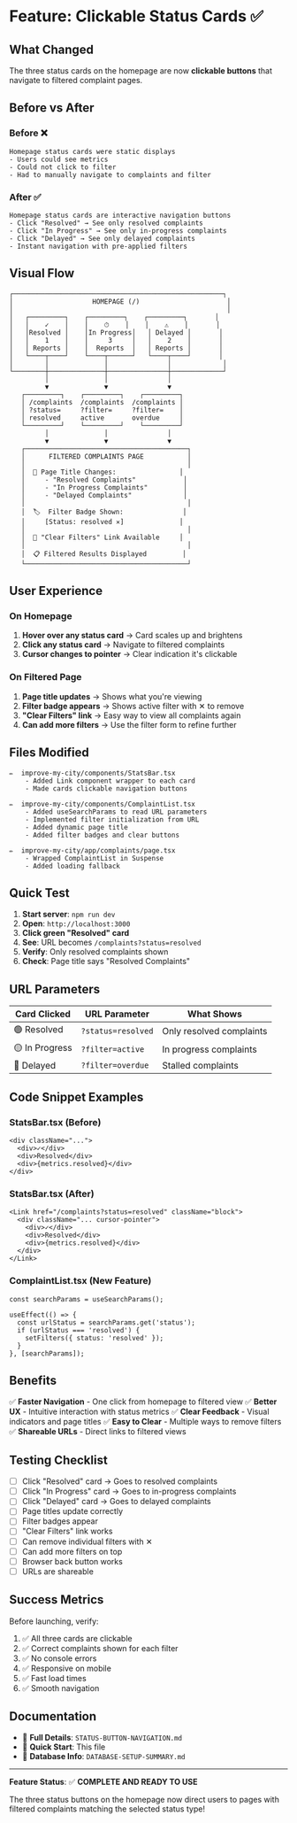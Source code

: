 # Feature: Clickable Status Cards ✅

## What Changed

The three status cards on the homepage are now **clickable buttons** that navigate to filtered complaint pages.

## Before vs After

### Before ❌
```
Homepage status cards were static displays
- Users could see metrics
- Could not click to filter
- Had to manually navigate to complaints and filter
```

### After ✅
```
Homepage status cards are interactive navigation buttons
- Click "Resolved" → See only resolved complaints
- Click "In Progress" → See only in-progress complaints  
- Click "Delayed" → See only delayed complaints
- Instant navigation with pre-applied filters
```

## Visual Flow

```
┌─────────────────────────────────────────────────────┐
│                    HOMEPAGE (/)                      │
│                                                      │
│   ┌─────────┐    ┌─────────┐    ┌─────────┐       │
│   │    ✓    │    │    ⏱    │    │    ⚠    │       │
│   │Resolved │    │In Progress│   │ Delayed │       │
│   │    1    │    │     3     │   │    2    │       │
│   │ Reports │    │  Reports  │   │ Reports │       │
│   └────┬────┘    └────┬──────┘   └────┬────┘       │
│        │              │               │             │
└────────┼──────────────┼───────────────┼─────────────┘
         │              │               │
         ▼              ▼               ▼
   ┌─────────┐    ┌─────────┐    ┌─────────┐
   │ /complaints  /complaints  /complaints │
   │ ?status=     ?filter=     ?filter=    │
   │ resolved     active       overdue     │
   └─────────┘    └─────────┘    └─────────┘
         │              │               │
         ▼              ▼               ▼
   ┌─────────────────────────────────────────┐
   │      FILTERED COMPLAINTS PAGE           │
   │                                         │
   │  🎯 Page Title Changes:                │
   │     - "Resolved Complaints"            │
   │     - "In Progress Complaints"         │
   │     - "Delayed Complaints"             │
   │                                         │
   │  🏷️  Filter Badge Shown:               │
   │     [Status: resolved ✕]              │
   │                                         │
   │  🔗 "Clear Filters" Link Available     │
   │                                         │
   │  📋 Filtered Results Displayed         │
   └─────────────────────────────────────────┘
```

## User Experience

### On Homepage
1. **Hover over any status card** → Card scales up and brightens
2. **Click any status card** → Navigate to filtered complaints
3. **Cursor changes to pointer** → Clear indication it's clickable

### On Filtered Page
1. **Page title updates** → Shows what you're viewing
2. **Filter badge appears** → Shows active filter with ✕ to remove
3. **"Clear Filters" link** → Easy way to view all complaints again
4. **Can add more filters** → Use the filter form to refine further

## Files Modified

```
✏️  improve-my-city/components/StatsBar.tsx
    - Added Link component wrapper to each card
    - Made cards clickable navigation buttons
    
✏️  improve-my-city/components/ComplaintList.tsx
    - Added useSearchParams to read URL parameters
    - Implemented filter initialization from URL
    - Added dynamic page title
    - Added filter badges and clear buttons
    
✏️  improve-my-city/app/complaints/page.tsx
    - Wrapped ComplaintList in Suspense
    - Added loading fallback
```

## Quick Test

1. **Start server**: `npm run dev`
2. **Open**: `http://localhost:3000`
3. **Click green "Resolved" card**
4. **See**: URL becomes `/complaints?status=resolved`
5. **Verify**: Only resolved complaints shown
6. **Check**: Page title says "Resolved Complaints"

## URL Parameters

| Card Clicked | URL Parameter | What Shows |
|--------------|---------------|------------|
| 🟢 Resolved | `?status=resolved` | Only resolved complaints |
| 🟡 In Progress | `?filter=active` | In progress complaints |
| 🔴 Delayed | `?filter=overdue` | Stalled complaints |

## Code Snippet Examples

### StatsBar.tsx (Before)
```tsx
<div className="...">
  <div>✓</div>
  <div>Resolved</div>
  <div>{metrics.resolved}</div>
</div>
```

### StatsBar.tsx (After)
```tsx
<Link href="/complaints?status=resolved" className="block">
  <div className="... cursor-pointer">
    <div>✓</div>
    <div>Resolved</div>
    <div>{metrics.resolved}</div>
  </div>
</Link>
```

### ComplaintList.tsx (New Feature)
```tsx
const searchParams = useSearchParams();

useEffect(() => {
  const urlStatus = searchParams.get('status');
  if (urlStatus === 'resolved') {
    setFilters({ status: 'resolved' });
  }
}, [searchParams]);
```

## Benefits

✅ **Faster Navigation** - One click from homepage to filtered view
✅ **Better UX** - Intuitive interaction with status metrics
✅ **Clear Feedback** - Visual indicators and page titles
✅ **Easy to Clear** - Multiple ways to remove filters
✅ **Shareable URLs** - Direct links to filtered views

## Testing Checklist

- [ ] Click "Resolved" card → Goes to resolved complaints
- [ ] Click "In Progress" card → Goes to in-progress complaints
- [ ] Click "Delayed" card → Goes to delayed complaints
- [ ] Page titles update correctly
- [ ] Filter badges appear
- [ ] "Clear Filters" link works
- [ ] Can remove individual filters with ✕
- [ ] Can add more filters on top
- [ ] Browser back button works
- [ ] URLs are shareable

## Success Metrics

Before launching, verify:
1. ✅ All three cards are clickable
2. ✅ Correct complaints shown for each filter
3. ✅ No console errors
4. ✅ Responsive on mobile
5. ✅ Fast load times
6. ✅ Smooth navigation

## Documentation

- 📘 **Full Details**: `STATUS-BUTTON-NAVIGATION.md`
- 📗 **Quick Start**: This file
- 📙 **Database Info**: `DATABASE-SETUP-SUMMARY.md`

---

**Feature Status**: ✅ **COMPLETE AND READY TO USE**

The three status buttons on the homepage now direct users to pages with filtered complaints matching the selected status type!

